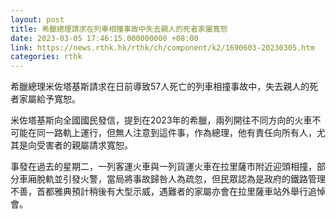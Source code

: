 ```yaml
---
layout: post
title: 希臘總理請求在列車相撞事故中失去親人的死者家屬寬恕
date: 2023-03-05 17:46:15.000000000 +08:00
link: https://news.rthk.hk/rthk/ch/component/k2/1690603-20230305.htm
categories: rthk
---
```


希臘總理米佐塔基斯請求在日前導致57人死亡的列車相撞事故中，失去親人的死者家屬給予寬恕。

米佐塔基斯向全國國民發信，提到在2023年的希臘，兩列開往不同方向的火車不可能在同一路軌上運行，但無人注意到這件事，作為總理，他有責任向所有人，尤其是向受害者的親屬請求寬恕。

事發在過去的星期二，一列客運火車與一列貨運火車在拉里薩市附近迎頭相撞，部分車廂脫軌並引發火警，當局將事故歸咎人為疏忽，但民眾認為是政府的鐵路管理不善，首都雅典預計稍後有大型示威，遇難者的家屬亦會在拉里薩車站外舉行追悼會。
